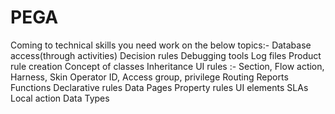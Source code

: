 # PEGA

Coming to technical skills you need work on the below topics:-
Database access(through activities)
Decision rules
Debugging tools
Log files
Product rule creation
Concept of classes
Inheritance
UI rules :- Section, Flow action, Harness, Skin
Operator ID, Access group, privilege
Routing
Reports
Functions
Declarative rules
Data Pages
Property rules
UI elements
SLAs
Local action
Data Types
